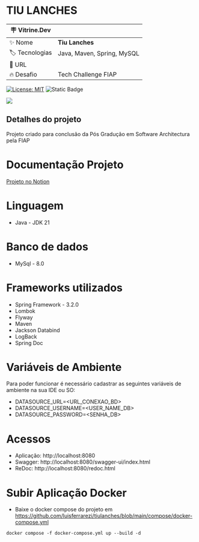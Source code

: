# TIU LANCHES
| :placard: Vitrine.Dev |     |
| -------------  | --- |
| :sparkles: Nome        | **Tiu Lanches**
| :label: Tecnologias | Java, Maven, Spring, MySQL 
| :rocket: URL         | 
| :fire: Desafio     | Tech Challenge FIAP

[![License: MIT](https://img.shields.io/badge/License-MIT-yellow.svg)](https://opensource.org/licenses/MIT) ![Static Badge](https://img.shields.io/badge/any_text-Version-blue?label=23.12.04)

<!-- Inserir imagem com a #vitrinedev ao final do link -->
![](https://www.notion.so/image/https%3A%2F%2Fimagens.jotaja.com%2Fempresa%2Ffcf91c6a-1626-4412-b5d0-845c777d5611.jpg?table=block&id=818bd35f-516d-459d-9525-f3bc2f7c2af6&spaceId=62941c71-5c2d-41d6-8c4f-a5f5b14de56c&width=2000&userId=06b981be-eaf4-4de6-9a12-a77aa351d285&cache=v2#vitrinedev)

## Detalhes do projeto
Projeto criado para conclusão da Pós Gradução em Software Architectura pela FIAP

# Documentação Projeto
[Projeto no Notion](https://luisferrarezi.notion.site/Tiu-Lanches-818bd35f516d459d9525f3bc2f7c2af6)

# Linguagem
- Java - JDK 21

# Banco de dados
- MySql - 8.0

# Frameworks utilizados 
- Spring Framework - 3.2.0
- Lombok
- Flyway
- Maven 
- Jackson Databind
- LogBack
- Spring Doc

# Variáveis de Ambiente
Para poder funcionar é necessário cadastrar as seguintes variáveis de ambiente na sua IDE ou SO:
- DATASOURCE_URL=<URL_CONEXAO_BD> 
- DATASOURCE_USERNAME=<USER_NAME_DB> 
- DATASOURCE_PASSWORD=<SENHA_DB>

# Acessos 
- Aplicação: http://localhost:8080
- Swagger: http://localhost:8080/swagger-ui/index.html
- ReDoc: http://localhost:8080/redoc.html

# Subir Aplicação Docker
- Baixe o docker compose do projeto em https://github.com/luisferrarezi/tiulanches/blob/main/compose/docker-compose.yml

~~~Execute
docker compose -f docker-compose.yml up --build -d
~~~
